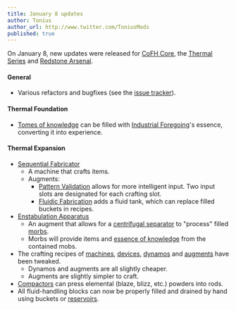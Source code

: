 ```yaml
---
title: January 8 updates
author: Tonius
author_url: http://www.twitter.com/ToniusMods
published: true
---
```


On January 8, new updates were released for [CoFH Core](/docs/1.12/cofh-core/), the
[Thermal Series](/docs/#thermal-series) and [Redstone
Arsenal](/docs/1.12/redstone-arsenal/).

#### General
* Various refactors and bugfixes (see the [issue
  tracker](https://github.com/CoFH/Feedback/issues?q=is%3Aissue+is%3Aclosed+label%3Afixed+sort%3Aupdated-desc)).

#### Thermal Foundation
* [Tomes of knowledge](/docs/1.12/thermal-foundation/tome-of-knowledge/) can be filled with [Industrial
  Foregoing](https://www.curseforge.com/minecraft/mc-mods/industrial-foregoing)'s
  essence, converting it into experience.

#### Thermal Expansion
* [Sequential Fabricator](/docs/1.12/thermal-expansion/sequential-fabricator/)
  * A machine that crafts items.
  * Augments:
    * [Pattern Validation](/docs/1.12/thermal-expansion/augment-pattern-validation/) allows for
      more intelligent input. Two input slots are designated for each crafting
      slot.
    * [Fluidic Fabrication](/docs/1.12/thermal-expansion/augment-fluidic-fabrication/) adds a fluid
      tank, which can replace filled buckets in recipes.
* [Enstabulation Apparatus](/docs/1.12/thermal-expansion/augment-enstabulation-apparatus/)
  * An augment that allows for a [centrifugal
    separator](/docs/1.12/thermal-expansion/centrifugal-separator/) to "process" filled
    [morbs](/docs/1.12/thermal-expansion/morb/).
  * Morbs will provide items and [essence of
    knowledge](/docs/1.12/thermal-foundation/essence-of-knowledge/) from the contained mobs.
* The crafting recipes of [machines](/docs/1.12/thermal-expansion/machines/),
  [devices](/docs/1.12/thermal-expansion/devices/), [dynamos](/docs/1.12/thermal-expansion/dynamos/) and
  [augments](/docs/1.12/thermal-expansion/augments/) have been tweaked.
  * Dynamos and augments are all slightly cheaper.
  * Augments are slightly simpler to craft.
* [Compactors](/docs/1.12/thermal-expansion/compactor/) can press elemental (blaze, blizz, etc.)
  powders into rods.
* All fluid-handling blocks can now be properly filled and drained by hand using
  buckets or [reservoirs](/docs/1.12/thermal-expansion/reservoir/).
